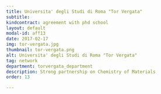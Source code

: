 ```yaml
---
title: Universita' degli Studi di Roma "Tor Vergata"
subtitle: 
kindcontract: agreement with phd school
layout: default
modal-id: aff13
date: 2017-02-17
img: tor-vergata.jpg
thumbnail: tor-vergata.png
alt: Universita' degli Studi di Roma "Tor Vergata"
tag: network
department: torvergata_department
description: Strong partnership on Chemistry of Materials
order: 13

---
```

